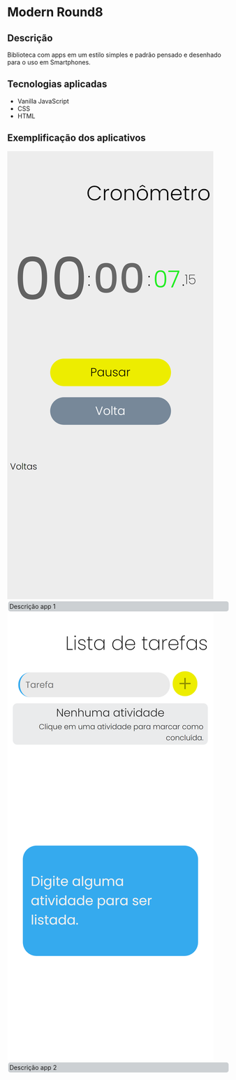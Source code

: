 
<h1>Modern Round8 </h1>

## Descrição
<p>Biblioteca com apps em um estilo simples e padrão pensado e desenhado para o uso em Smartphones.</p>

## Tecnologias aplicadas
<ul>
  <li> Vanilla JavaScript </li>
  <li> CSS </li>
  <li> HTML </li>
</ul>

## Exemplificação dos aplicativos
<img src='./Imagens/capturas/App-Stopwatch.png'/>
<div style= "background: #11223335; width: 99%; padding: 3px; margin: 2px; border-radius: 5px;">Descrição app 1</div>

<img src='./Imagens/capturas/App-ToDo.png'/>
<div style= "background: #11223335; width: 99%; padding: 3px; margin: 2px; border-radius: 5px;">Descrição app 2</div>